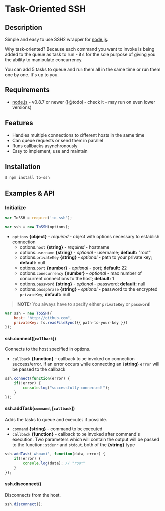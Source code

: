 # Task-Oriented SSH

## Description

Simple and easy to use SSH2 wrapper for [node.js](http://nodejs.org/).

Why task-oriented? Because each command you want to invoke is being added to the queue as task to run - it's for the sole purpose of giving you the ability to manipulate concurrency.

You can add 5 tasks to queue and run them all in the same time or run them one by one. It's up to you.

## Requirements

* [node.js](http://nodejs.org/) - v0.8.7 or newer ([@todo] - check it - may run on even lower versions)

## Features

* Handles multiple connections to different hosts in the same time
* Can queue requests or send them in parallel
* Runs callbacks asynchronously
* Easy to implement, use and maintain


## Installation

```bash
$ npm install to-ssh
```

## Examples & API

### Initialize

```javascript
var ToSSH = require('to-ssh');
```
```javascript
var ssh = new ToSSH(options);
```

- `options` **{object}** - _required_ - object with options necessary to establish connection
    - options.`host` **{string}** - _required_ - hostname
    - options.`username` **{string}** - _optional_ - username; **default:** "root"
    - options.`privateKey` **{string}** - _optional_ - path to your private key; **default:** null
    - options.`port` **{number}** - _optional_ - port; **default:** 22
    - options.`conecurrency` **{number}** - _optional_ - max number of concurrent connections to the host; **default:** 1
    - options.`password` **{string}** - _optional_ - password; **default:** null
    - options.`passphrase` **{string}** - _optional_ - password to the encrypted `privateKey`; **default:** null

> **NOTE:** You always have to specify either **`privateKey`** or **`password`**!

```javascript
var ssh = new ToSSH({
    host: "http://github.com",
    privateKey: fs.readFileSync({{ path-to-your-key }})
});
```

#### ssh.connect([`callback`])
Connects to the host specified in options.
- `callback` **{function}** - callback to be invoked on connection success/error. If an error occurs while connecting an {**string**} `error` will be passed to the callback

```javascript
ssh.connect(function(error) {
    if(!error) {
        console.log("successfully connected!");
    }
});
```

#### ssh.addTask(`command`, [`callback`])
Adds the tasks to queue and executes if possible.
- `command` **{string}** - command to be executed
- `callback` **{function}** - callback to be invoked after command's execution. Two parameters which will contain the output will be passed to the function: `stderr` and `stdout`, both of the **{string}** type

```javascript
ssh.addTask('whoami', function(data, error) {
    if(!error) {
        console.log(data); // "root"
    }
});
```

#### ssh.disconnect()
Disconnects from the host.

```javascript
ssh.disconnect();
```

